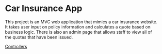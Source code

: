 <h1>Car Insurance App</h1>
<p>This project is an MVC web application that mimics a car insurance website. 
It takes user  input on policy information and calculates a quote based on business logic.
There is also an admin page that allows staff to view all of the quotes that have been issued.
</p>


<a href="https://github.com/SloneBone/C_Sharp_Projects/tree/main/CarInsurance/CarInsurance/Controllers">Controllers</a>

